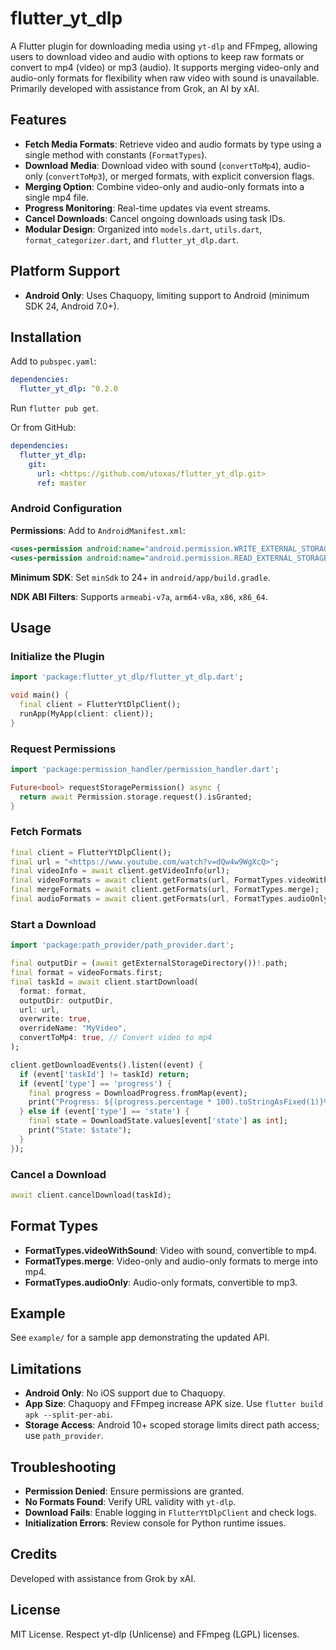 # flutter_yt_dlp

A Flutter plugin for downloading media using `yt-dlp` and FFmpeg, allowing users to download video and audio with options to keep raw formats or convert to mp4 (video) or mp3 (audio). It supports merging video-only and audio-only formats for flexibility when raw video with sound is unavailable. Primarily developed with assistance from Grok, an AI by xAI.

## Features

- **Fetch Media Formats**: Retrieve video and audio formats by type using a single method with constants (`FormatTypes`).
- **Download Media**: Download video with sound (`convertToMp4`), audio-only (`convertToMp3`), or merged formats, with explicit conversion flags.
- **Merging Option**: Combine video-only and audio-only formats into a single mp4 file.
- **Progress Monitoring**: Real-time updates via event streams.
- **Cancel Downloads**: Cancel ongoing downloads using task IDs.
- **Modular Design**: Organized into `models.dart`, `utils.dart`, `format_categorizer.dart`, and `flutter_yt_dlp.dart`.

## Platform Support

- **Android Only**: Uses Chaquopy, limiting support to Android (minimum SDK 24, Android 7.0+).

## Installation

Add to `pubspec.yaml`:

```yaml
dependencies:
  flutter_yt_dlp: ^0.2.0
```

Run `flutter pub get`.

Or from GitHub:

```yaml
dependencies:
  flutter_yt_dlp:
    git:
      url: <https://github.com/utoxas/flutter_yt_dlp.git>
      ref: master
```

### Android Configuration

**Permissions**: Add to `AndroidManifest.xml`:

```xml
<uses-permission android:name="android.permission.WRITE_EXTERNAL_STORAGE" />
<uses-permission android:name="android.permission.READ_EXTERNAL_STORAGE" />
```

**Minimum SDK**: Set `minSdk` to 24+ in `android/app/build.gradle`.

**NDK ABI Filters**: Supports `armeabi-v7a`, `arm64-v8a`, `x86`, `x86_64`.

## Usage

### Initialize the Plugin

```dart
import 'package:flutter_yt_dlp/flutter_yt_dlp.dart';

void main() {
  final client = FlutterYtDlpClient();
  runApp(MyApp(client: client));
}
```

### Request Permissions

```dart
import 'package:permission_handler/permission_handler.dart';

Future<bool> requestStoragePermission() async {
  return await Permission.storage.request().isGranted;
}
```

### Fetch Formats

```dart
final client = FlutterYtDlpClient();
final url = "<https://www.youtube.com/watch?v=dQw4w9WgXcQ>";
final videoInfo = await client.getVideoInfo(url);
final videoFormats = await client.getFormats(url, FormatTypes.videoWithSound);
final mergeFormats = await client.getFormats(url, FormatTypes.merge);
final audioFormats = await client.getFormats(url, FormatTypes.audioOnly);
```

### Start a Download

```dart
import 'package:path_provider/path_provider.dart';

final outputDir = (await getExternalStorageDirectory())!.path;
final format = videoFormats.first;
final taskId = await client.startDownload(
  format: format,
  outputDir: outputDir,
  url: url,
  overwrite: true,
  overrideName: "MyVideo",
  convertToMp4: true, // Convert video to mp4
);

client.getDownloadEvents().listen((event) {
  if (event['taskId'] != taskId) return;
  if (event['type'] == 'progress') {
    final progress = DownloadProgress.fromMap(event);
    print("Progress: ${(progress.percentage * 100).toStringAsFixed(1)}%");
  } else if (event['type'] == 'state') {
    final state = DownloadState.values[event['state'] as int];
    print("State: $state");
  }
});
```

### Cancel a Download

```dart
await client.cancelDownload(taskId);
```

## Format Types

- **FormatTypes.videoWithSound**: Video with sound, convertible to mp4.
- **FormatTypes.merge**: Video-only and audio-only formats to merge into mp4.
- **FormatTypes.audioOnly**: Audio-only formats, convertible to mp3.

## Example

See `example/` for a sample app demonstrating the updated API.

## Limitations

- **Android Only**: No iOS support due to Chaquopy.
- **App Size**: Chaquopy and FFmpeg increase APK size. Use `flutter build apk --split-per-abi`.
- **Storage Access**: Android 10+ scoped storage limits direct path access; use `path_provider`.

## Troubleshooting

- **Permission Denied**: Ensure permissions are granted.
- **No Formats Found**: Verify URL validity with `yt-dlp`.
- **Download Fails**: Enable logging in `FlutterYtDlpClient` and check logs.
- **Initialization Errors**: Review console for Python runtime issues.

## Credits

Developed with assistance from Grok by xAI.

## License

MIT License. Respect yt-dlp (Unlicense) and FFmpeg (LGPL) licenses.
